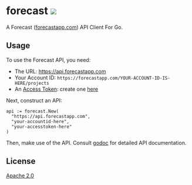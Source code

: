 # forecast [![](https://godoc.org/github.com/joefitzgerald/forecast?status.svg)](https://godoc.org/github.com/joefitzgerald/forecast)
A Forecast ([forecastapp.com](https://www.forecastapp.com)) API Client For Go.

## Usage

To use the Forecast API, you need:

* The URL: https://api.forecastapp.com
* Your Account ID: `https://forecastapp.com/YOUR-ACCOUNT-ID-IS-HERE/projects`
* An [Access Token](http://help.getharvest.com/api-v2/authentication-api/authentication/authentication/): create one [here](https://id.getharvest.com/developers)

Next, construct an API:

```golang
api := forecast.New(
  "https://api.forecastapp.com",
  "your-accountid-here",
  "your-accesstoken-here"
)
```

Then, make use of the API. Consult [godoc](http://godoc.org/github.com/joefitzgerald/forecast) for detailed API documentation.

## License

[Apache 2.0](https://github.com/joefitzgerald/forecast/blob/master/LICENSE)
